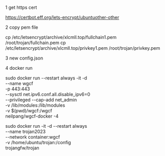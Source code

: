 1 get https cert

https://certbot.eff.org/lets-encrypt/ubuntuother-other

2 copy pem file

cp /etc/letsencrypt/archive/xlcmll.top/fullchain1.pem /root/trojan/fullchain.pem
cp /etc/letsencrypt/archive/xlcmll.top/privkey1.pem /root/trojan/privkey.pem

3 new config.json

4 docker run

sudo docker run --restart always -it -d \
    --name wgcf \
    -p 443:443 \
    --sysctl net.ipv6.conf.all.disable_ipv6=0 \
    --privileged --cap-add net_admin \
    -v /lib/modules:/lib/modules \
    -v $(pwd)/wgcf:/wgcf \
    neilpang/wgcf-docker -4 

sudo docker run -it -d --restart always \
    --name trojan2023 \
    --network container:wgcf \
    -v /home/ubuntu/trojan:/config \
    trojangfw/trojan

<!-- docker run -dt --name trojan2023 --restart always -v /home/ubuntu/trojan:/config -p 443:443 trojangfw/trojan -->

